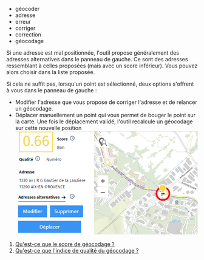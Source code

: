 - géocoder
- adresse
- erreur
- corriger
- correction
- géocodage

Si une adresse est mal positionnée, l'outil propose généralement des adresses alternatives dans le panneau de gauche. 
Ce sont des adresses ressemblant à celles proposées (mais avec un score inférieur). Vous pouvez alors choisir dans la liste proposée.

Si cela ne suffit pas, lorsqu'un point est sélectionné, deux options s'offrent à vous dans le panneau de gauche : 
- Modifier l'adresse que vous propose de corriger l'adresse et de relancer un géocodage.
- Déplacer manuellement un point qui vous permet de bouger le point sur la carte. Une fois le déplacement validé, l'outil recalcule un géocodage sur cette nouvelle position
![](../../img/geocod.png)

1. [Qu'est-ce que le score de géocodage ?](./Qu'est-ce_que_le_score_de_géocodage.md)
1. [Qu'est-ce que l'indice de qualité du géocodage ?](./Qu'est-ce_que_l'indice_de_qualité_du_géocodage.md)